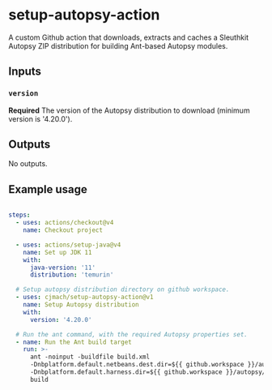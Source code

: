# setup-autopsy-action
A custom Github action that downloads, extracts and caches a Sleuthkit Autopsy ZIP distribution for building Ant-based Autopsy modules.

## Inputs

### `version`

**Required** The version of the Autopsy distribution to download (minimum version is '4.20.0').

## Outputs

No outputs.

## Example usage

```yaml

steps:
  - uses: actions/checkout@v4
    name: Checkout project

  - uses: actions/setup-java@v4
    name: Set up JDK 11
    with:
      java-version: '11'
      distribution: 'temurin'

  # Setup autopsy distribution directory on github workspace.
  - uses: cjmach/setup-autopsy-action@v1
    name: Setup Autopsy distribution
    with:
      version: '4.20.0'

  # Run the ant command, with the required Autopsy properties set.
  - name: Run the Ant build target
    run: >-
      ant -noinput -buildfile build.xml
      -Dnbplatform.default.netbeans.dest.dir=${{ github.workspace }}/autopsy
      -Dnbplatform.default.harness.dir=${{ github.workspace }}/autopsy/harness
      build
```
